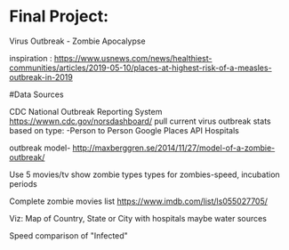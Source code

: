 # Final Project: 
Virus Outbreak - Zombie Apocalypse

inspiration : 
https://www.usnews.com/news/healthiest-communities/articles/2019-05-10/places-at-highest-risk-of-a-measles-outbreak-in-2019

#Data Sources

CDC National Outbreak Reporting System
    https://wwwn.cdc.gov/norsdashboard/
    pull current virus outbreak stats based on type: 
    -Person to Person
Google Places API
    Hospitals

outbreak model-
http://maxberggren.se/2014/11/27/model-of-a-zombie-outbreak/

Use 5 movies/tv show zombie types types for zombies-speed, incubation periods

Complete zombie movies list
    https://www.imdb.com/list/ls055027705/

Viz: 
Map of Country, State or City with hospitals maybe water sources

Speed comparison of "Infected"


